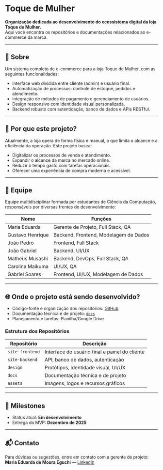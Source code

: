 # Toque de Mulher

**Organização dedicada ao desenvolvimento do ecossistema digital da loja Toque de Mulher.**  
Aqui você encontra os repositórios e documentações relacionados ao e-commerce da marca.

---

## 📌 Sobre

Um sistema completo de e-commerce para a loja Toque de Mulher, com as seguintes funcionalidades:

- Interface web dividida entre cliente (admin) e usuário final.
- Automatização de processos: controle de estoque, pedidos e atendimento.
- Integração de métodos de pagamento e gerenciamento de usuários.
- Design responsivo com identidade visual personalizada.
- Backend robusto com autenticação, banco de dados e APIs RESTful.

---

## 🎯 Por que este projeto?

Atualmente, a loja opera de forma física e manual, o que limita o alcance e a eficiência da operação. Este projeto busca:

- Digitalizar os processos de venda e atendimento.
- Expandir o alcance da marca no mercado online.
- Reduzir o tempo gasto com tarefas operacionais.
- Oferecer uma experiência de compra moderna e acessível.

---

## 👥 Equipe

Equipe multidisciplinar formada por estudantes de Ciência da Computação, responsáveis por diversas frentes do desenvolvimento:

| Nome               | Funções                                     |
|--------------------|----------------------------------------------|
| Maria Eduarda      | Gerente de Projeto, Full Stack, QA           |
| Gustavo Henrique   | Backend, Frontend, Modelagem de Dados        |
| João Pedro         | Frontend, Full Stack                         |
| João Gabriel       | Backend, UI/UX                               |
| Matheus Musashi    | Backend, DevOps, Full Stack, QA              |
| Carolina Maikuma   | UI/UX, QA                                    |
| Gabriel Soares     | Frontend, UI/UX, Modelagem de Dados          |

---

## 🌐 Onde o projeto está sendo desenvolvido?

- Código-fonte e organização dos repositórios: [GitHub](https://github.com)
- Documentação técnica e de projeto: [`docs`](https://docs.google.com/document/d/1z5q9DrDMNDiX6jN4TAneIHm9j3ENk4r6LJFaLApvh0U/edit?usp=drivesdk)
- Planejamento e tarefas: Planilha/Google Drive

### Estrutura dos Repositórios

| Repositório      | Descrição                                     |
|------------------|-----------------------------------------------|
| `site-frontend`  | Interface do usuário final e painel do cliente |
| `site-backend`   | API, banco de dados, autenticação              |
| `design`         | Protótipos, identidade visual, UI/UX           |
| `docs`           | Documentação técnica e de projeto              |
| `assets`         | Imagens, logos e recursos gráficos             |

---

## 📅 Milestones

- Status atual: **Em desenvolvimento**  
- Entrega do MVP: **Dezembro de 2025**

---

## 📬 Contato

Para dúvidas ou sugestões, entre em contato com a gerente de projeto:  
**Maria Eduarda de Moura Eguchi** — [LinkedIn](https://www.linkedin.com/marichoii)
